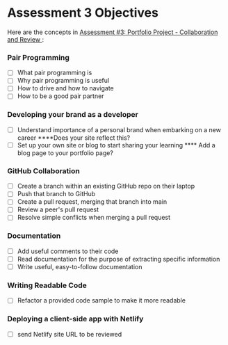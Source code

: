 # Assessment 3 Objectives

Here are the concepts in [Assessment #3: Portfolio Project - Collaboration and Review
](../projects/portfolio/portfolio-webpage-3.md):

### Pair Programming

- [ ] What pair programming is
- [ ] Why pair programming is useful
- [ ] How to drive and how to navigate
- [ ] How to be a good pair partner

### Developing your brand as a developer

- [ ] Understand importance of a personal brand when embarking on a new career \*\*\*\*Does your site reflect this?
- [ ] Set up your own site or blog to start sharing your learning
      \*\*\*\* Add a blog page to your portfolio page?

### GitHub Collaboration

- [ ] Create a branch within an existing GitHub repo on their laptop
- [ ] Push that branch to GitHub
- [ ] Create a pull request, merging that branch into main
- [ ] Review a peer's pull request
- [ ] Resolve simple conflicts when merging a pull request

### Documentation

- [ ] Add useful comments to their code
- [ ] Read documentation for the purpose of extracting specific information
- [ ] Write useful, easy-to-follow documentation

### Writing Readable Code

- [ ] Refactor a provided code sample to make it more readable

### Deploying a client-side app with Netlify

- [ ] send Netlify site URL to be reviewed
